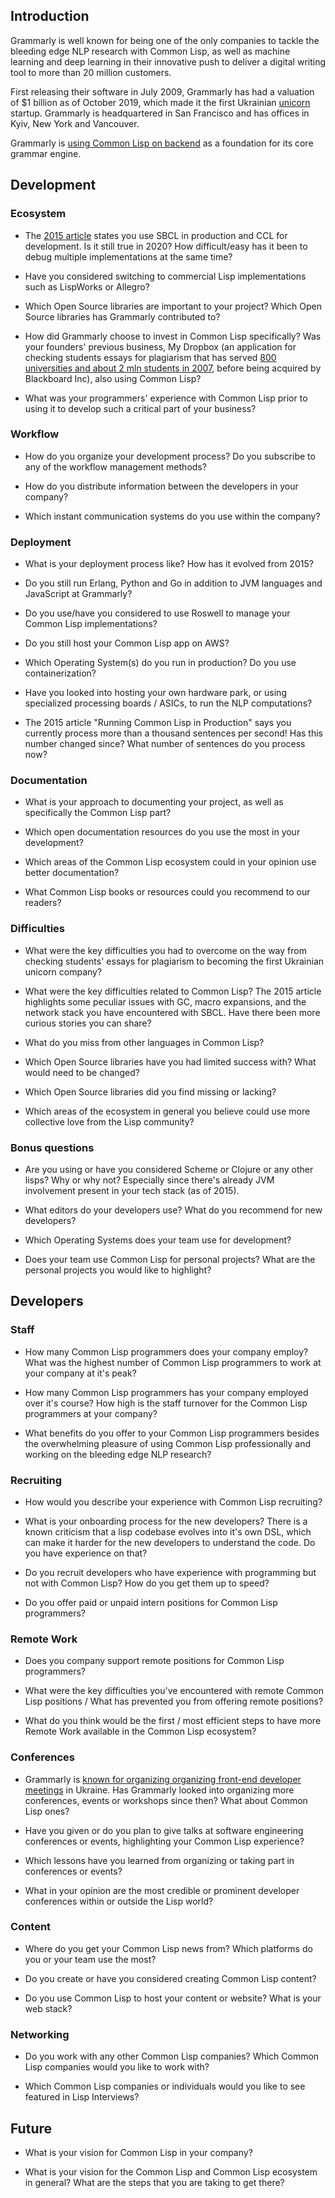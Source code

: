 ## Introduction

Grammarly is well known for being one of the only companies to tackle the
bleeding edge NLP research with Common Lisp, as well as machine learning and
deep learning in their innovative push to deliver a digital writing tool to
more than 20 million customers.

First releasing their software in July 2009, Grammarly has had a valuation of
$1 billion as of October 2019, which made it the first Ukrainian [unicorn](https://en.wikipedia.org/wiki/Unicorn_(finance)) startup.
Grammarly is headquartered in San Francisco and has offices in Kyiv, New York
and Vancouver.

Grammarly is [using Common Lisp on
backend](https://www.grammarly.com/blog/engineering/running-lisp-in-production/)
as a foundation for its core grammar engine.

## Development

### Ecosystem

- The [2015 article](https://www.grammarly.com/blog/engineering/running-lisp-in-production/)
  states you use SBCL in production and CCL for development. Is it still true in
  2020? How difficult/easy has it been to debug multiple implementations at the
  same time?

- Have you considered switching to commercial Lisp implementations such as
  LispWorks or Allegro?

- Which Open Source libraries are important to your project? Which Open Source
  libraries has Grammarly contributed to?

- How did Grammarly choose to invest in Common Lisp specifically? Was your
  founders' previous business, My Dropbox (an application for checking students
  essays for plagiarism that has served [800 universities and about 2 mln
  students in 2007](https://escadra.com.ua/en/kak-dvoe-kievlyan-sozdali-servis-proverki-anglijskogo-pravopisaniya-stoimostyu-100-mln.html), before being acquired by Blackboard Inc), also using Common
  Lisp?

- What was your programmers' experience with Common Lisp prior to using it to
  develop such a critical part of your business?

### Workflow

- How do you organize your development process? Do you subscribe to any of the
  workflow management methods?

- How do you distribute information between the developers in your company?

- Which instant communication systems do you use within the company?

### Deployment

- What is your deployment process like? How has it evolved from 2015?

- Do you still run Erlang, Python and Go in addition to JVM languages and
JavaScript at Grammarly?

- Do you use/have you considered to use Roswell to manage your Common Lisp
  implementations?

- Do you still host your Common Lisp app on AWS?

- Which Operating System(s) do you run in production? Do you use
  containerization?

- Have you looked into hosting your own hardware park, or using specialized
  processing boards / ASICs, to run the NLP computations?

- The 2015 article "Running Common Lisp in Production" says you currently
  process more than a thousand sentences per second! Has this number changed
  since? What number of sentences do you process now?

### Documentation

- What is your approach to documenting your project, as well as specifically
  the Common Lisp part?

- Which open documentation resources do you use the most in your development?

- Which areas of the Common Lisp ecosystem could in your opinion use better
  documentation?

- What Common Lisp books or resources could you recommend to our readers?

### Difficulties

- What were the key difficulties you had to overcome on the way from checking
  students' essays for plagiarism to becoming the first Ukrainian unicorn
  company?

- What were the key difficulties related to Common Lisp? The 2015 article
  highlights some peculiar issues with GC, macro expansions, and the network
  stack you have encountered with SBCL. Have there been more curious stories
  you can share?

- What do you miss from other languages in Common Lisp?

- Which Open Source libraries have you had limited success with? What would
  need to be changed?

- Which Open Source libraries did you find missing or lacking?

- Which areas of the ecosystem in general you believe could use more collective
  love from the Lisp community?

### Bonus questions

- Are you using or have you considered Scheme or Clojure or any other lisps?
  Why or why not? Especially since there's already JVM involvement present in
  your tech stack (as of 2015).

- What editors do your developers use? What do you recommend for new developers?

- Which Operating Systems does your team use for development?

- Does your team use Common Lisp for personal projects? What are the personal
  projects you would like to highlight?

## Developers

### Staff

- How many Common Lisp programmers does your company employ? What was the
  highest number of Common Lisp programmers to work at your company at it's
  peak?

- How many Common Lisp programmers has your company employed over it's course?
  How high is the staff turnover for the Common Lisp programmers at your
  company?

- What benefits do you offer to your Common Lisp programmers besides the
  overwhelming pleasure of using Common Lisp professionally and working on the
  bleeding edge NLP research?

### Recruiting

- How would you describe your experience with Common Lisp recruiting?

- What is your onboarding process for the new developers? There is a known
  criticism that a lisp codebase evolves into it's own DSL, which can make it
  harder for the new developers to understand the code. Do you have experience
  on that?

- Do you recruit developers who have experience with programming but not with
  Common Lisp? How do you get them up to speed?

- Do you offer paid or unpaid intern positions for Common Lisp programmers?

### Remote Work

- Does you company support remote positions for Common Lisp programmers?

- What were the key difficulties you've encountered with remote Common Lisp
  positions / What has prevented you from offering remote positions?

- What do you think would be the first / most efficient steps to have more
  Remote Work available in the Common Lisp ecosystem?

### Conferences

- Grammarly is [known for organizing organizing front-end developer meetings](https://escadra.com.ua/en/kak-dvoe-kievlyan-sozdali-servis-proverki-anglijskogo-pravopisaniya-stoimostyu-100-mln.html)
  in Ukraine. Has Grammarly looked into organizing more conferences, events or
  workshops since then? What about Common Lisp ones?

- Have you given or do you plan to give talks at software engineering
  conferences or events, highlighting your Common Lisp experience?

- Which lessons have you learned from organizing or taking part in conferences
  or events?

- What in your opinion are the most credible or prominent developer conferences
  within or outside the Lisp world?

### Content

- Where do you get your Common Lisp news from? Which platforms do you or your
  team use the most?

- Do you create or have you considered creating Common Lisp content?

- Do you use Common Lisp to host your content or website? What is your web stack?

### Networking

- Do you work with any other Common Lisp companies? Which Common Lisp companies
  would you like to work with?

- Which Common Lisp companies or individuals would you like to see featured in
  Lisp Interviews?

## Future

- What is your vision for Common Lisp in your company?

- What is your vision for the Common Lisp and Common Lisp ecosystem in general?
  What are the steps that you are taking to get there?


